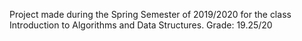 Project made during the Spring Semester of 2019/2020 for the class Introduction to Algorithms and Data Structures.
Grade: 19.25/20